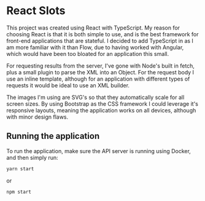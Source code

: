# React Slots

This project was created using React with TypeScript. My reason for choosing React is that it is both simple to use, and is the best framework for front-end applications that are stateful. I decided to add TypeScript in as I am more familiar with it than Flow, due to having worked with Angular, which would have been too bloated for an application this small.

For requesting results from the server, I've gone with Node's built in fetch, plus a small plugin to parse the XML into an Object. For the request body I use an inline template, although for an application with different types of requests it would be ideal to use an XML builder.

The images I'm using are SVG's so that they automatically scale for all screen sizes. By using Bootstrap as the CSS framework I could leverage it's responsive layouts, meaning the application works on all devices, although with minor design flaws.


## Running the application

To run the application, make sure the API server is running using Docker, and then simply run:

```sh
yarn start
```

or

```sh
npm start
```